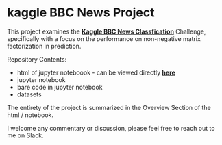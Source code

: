 # kaggle BBC News Project  

This project examines the **[Kaggle BBC News Classfication](https://www.kaggle.com/c/learn-ai-bbc)** Challenge, specifically with a focus on the performance on non-negative matrix factorization in prediction.  

Repository Contents:  
-  html of jupyter noteboook - can be viewed directly **[here](https://htmlpreview.github.io/?https://github.com/miniwheat/kaggle-BBC-News/blob/main/Assignment%204%20-%20part%201%20v6.html)**
-  jupyter notebook
-  bare code in jupyter notebook
-  datasets

The entirety of the project is summarized in the Overview Section of the html / notebook.

I welcome any commentary or discussion, please feel free to reach out to me on Slack.
